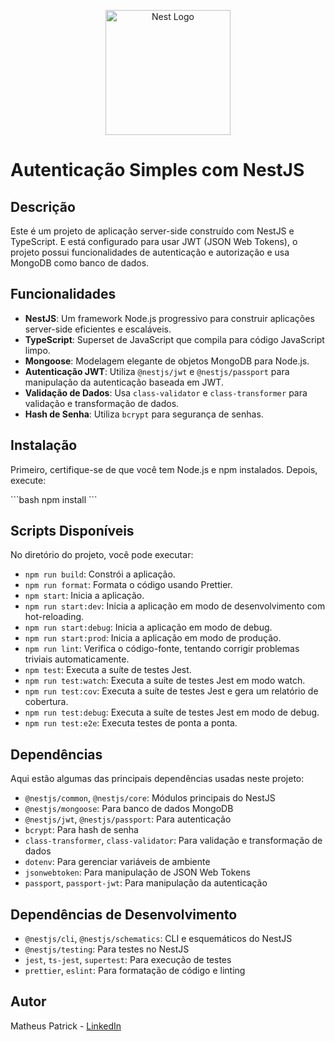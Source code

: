 <p align="center">
  <a href="http://nestjs.com/" target="blank"><img src="https://nestjs.com/img/logo-small.svg" width="200" alt="Nest Logo" /></a>
</p>

  # Autenticação Simples com NestJS

## Descrição

Este é um projeto de aplicação server-side construído com NestJS e TypeScript. E está configurado para usar JWT (JSON Web Tokens), o projeto possui funcionalidades de autenticação e autorização e usa MongoDB como banco de dados.

## Funcionalidades

- **NestJS**: Um framework Node.js progressivo para construir aplicações server-side eficientes e escaláveis.
- **TypeScript**: Superset de JavaScript que compila para código JavaScript limpo.
- **Mongoose**: Modelagem elegante de objetos MongoDB para Node.js.
- **Autenticação JWT**: Utiliza `@nestjs/jwt` e `@nestjs/passport` para manipulação da autenticação baseada em JWT.
- **Validação de Dados**: Usa `class-validator` e `class-transformer` para validação e transformação de dados.
- **Hash de Senha**: Utiliza `bcrypt` para segurança de senhas.

## Instalação

Primeiro, certifique-se de que você tem Node.js e npm instalados. Depois, execute:

\`\`\`bash
npm install
\`\`\`

## Scripts Disponíveis

No diretório do projeto, você pode executar:

- `npm run build`: Constrói a aplicação.
- `npm run format`: Formata o código usando Prettier.
- `npm start`: Inicia a aplicação.
- `npm run start:dev`: Inicia a aplicação em modo de desenvolvimento com hot-reloading.
- `npm run start:debug`: Inicia a aplicação em modo de debug.
- `npm run start:prod`: Inicia a aplicação em modo de produção.
- `npm run lint`: Verifica o código-fonte, tentando corrigir problemas triviais automaticamente.
- `npm test`: Executa a suíte de testes Jest.
- `npm run test:watch`: Executa a suíte de testes Jest em modo watch.
- `npm run test:cov`: Executa a suíte de testes Jest e gera um relatório de cobertura.
- `npm run test:debug`: Executa a suíte de testes Jest em modo de debug.
- `npm run test:e2e`: Executa testes de ponta a ponta.

## Dependências

Aqui estão algumas das principais dependências usadas neste projeto:

- `@nestjs/common`, `@nestjs/core`: Módulos principais do NestJS
- `@nestjs/mongoose`: Para banco de dados MongoDB
- `@nestjs/jwt`, `@nestjs/passport`: Para autenticação
- `bcrypt`: Para hash de senha
- `class-transformer`, `class-validator`: Para validação e transformação de dados
- `dotenv`: Para gerenciar variáveis de ambiente
- `jsonwebtoken`: Para manipulação de JSON Web Tokens
- `passport`, `passport-jwt`: Para manipulação da autenticação

## Dependências de Desenvolvimento

- `@nestjs/cli`, `@nestjs/schematics`: CLI e esquemáticos do NestJS
- `@nestjs/testing`: Para testes no NestJS
- `jest`, `ts-jest`, `supertest`: Para execução de testes
- `prettier`, `eslint`: Para formatação de código e linting

## Autor

Matheus Patrick - [LinkedIn](https://www.linkedin.com/in/matheus-patrickz/)
